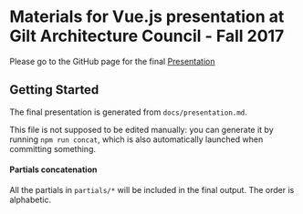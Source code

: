 # Materials for Vue.js presentation at Gilt Architecture Council - Fall 2017

Please go to the GitHub page for the final [Presentation](https://rbelling.github.io/vuejs-gilt)

## Getting Started
The final presentation is generated from `docs/presentation.md`.  

This file is not supposed to be edited manually: you can generate it by running `npm run concat`, which is also automatically launched when committing something.

#### Partials concatenation
All the partials in `partials/*` will be included in the final output. The order is alphabetic.